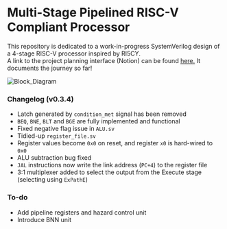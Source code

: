 # Multi-Stage Pipelined RISC-V Compliant Processor
This repository is dedicated to a work-in-progress SystemVerilog design of a 4-stage RISC-V processor inspired by RI5CY.  
A link to the project planning interface (Notion) can be found [here.](https://boatneck-ping-f37.notion.site/Individual-Project-24f37a1b95bd4415b68c7d97c25824d7?pvs=4) It documents the journey so far!

![Block_Diagram](https://github.com/will-arden/risc-v-core/blob/main/doc/block_diagram?raw=true)

### Changelog (v0.3.4)
* Latch generated by `condition_met` signal has been removed
* `BEQ`, `BNE`, `BLT` and `BGE` are fully implemented and functional
* Fixed negative flag issue in `ALU.sv`
* Tidied-up `register_file.sv`
* Register values become `0x0` on reset, and register `x0` is hard-wired to `0x0`
* ALU subtraction bug fixed
* `JAL` instructions now write the link address (`PC+4`) to the register file
* 3:1 multiplexer added to select the output from the Execute stage (selecting using `ExPathE`)

### To-do
* Add pipeline registers and hazard control unit
* Introduce BNN unit
